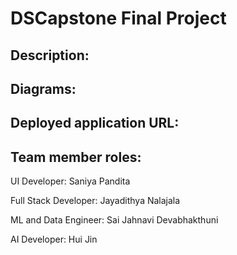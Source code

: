 # DSCapstone Final Project
## Description:


## Diagrams:


## Deployed application URL:


## Team member roles:

UI Developer: Saniya Pandita

Full Stack Developer: Jayadithya Nalajala

ML and Data Engineer: Sai Jahnavi Devabhakthuni

AI Developer: Hui Jin

